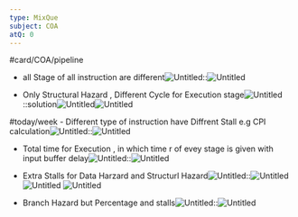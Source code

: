 ```yaml
---
type: MixQue
subject: COA
atQ: 0
---
```

#card/COA/pipeline 
- all Stage of all instruction are different![Untitled](Revision/media/PYQRevision/COA/media/Untitled.png)::![Untitled](Revision/media/PYQRevision/COA/media/Untitled%201.png) <!--SR:!2023-11-11,17,290-->
    
 <!--SR:!2023-11-08,14,292-->


- Only Structural Hazard , Different Cycle for Execution stage![Untitled](Revision/media/PYQRevision/COA/media/Untitled%203.png)::solution![Untitled](Revision/media/PYQRevision/COA/media/Untitled%204.png)![Untitled](Revision/media/PYQRevision/COA/media/Untitled%205.png) <!--SR:!2023-12-23,43,292-->


#today/week - Different type of instruction have Diffrent Stall e.g CPI calculation![Untitled](Revision/media/PYQRevision/COA/media/Untitled%206.png)::![Untitled](Revision/media/PYQRevision/COA/media/Untitled%207.png) <!--SR:!2023-11-12,6,252-->
    
- Total time for Execution , in which time r of evey stage is given with input buffer delay![Untitled](Revision/media/PYQRevision/COA/media/Untitled%208.png)::![Untitled](Revision/media/PYQRevision/COA/media/Untitled%209.png) <!--SR:!2023-12-25,45,292-->
    
- Extra Stalls for Data Harzard and Structurl Hazard![Untitled](Revision/media/PYQRevision/COA/media/Untitled%2010.png)::![Untitled](Revision/media/PYQRevision/COA/media/Untitled%2011.png)![Untitled](Revision/media/PYQRevision/COA/media/Untitled%2012.png)    ![Untitled](Revision/media/PYQRevision/COA/media/Untitled%2013.png) <!--SR:!2023-11-25,24,272-->
    
- Branch Hazard but Percentage and stalls![Untitled](Revision/media/PYQRevision/COA/media/Untitled%2014.png)::![Untitled](Revision/media/PYQRevision/COA/media/Untitled%2015.png) <!--SR:!2023-12-26,46,292-->